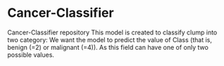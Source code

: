 # Cancer-Classifier
Cancer-Classifier repository
This model is created to classify clump into two category:
We want the model to predict the value of Class (that is, benign (=2) or malignant (=4)). As this field can have one of only two possible values.

